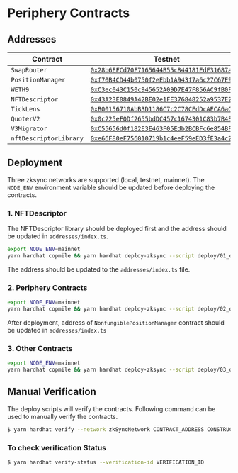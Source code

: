 # Periphery Contracts  

## Addresses

| Contract | Testnet | Mainnet |
| --- | --- | --- |
| `SwapRouter` | [`0x28b6EFCd70F7165644B55c844181EdF31687aA65`](https://goerli.explorer.zksync.io/address/0x28b6EFCd70F7165644B55c844181EdF31687aA65) | [`0x3de80D2d9dCa6F6357C77EF89ee1f7Db3Bba3c3f`](https://explorer.zksync.io/address/0x3de80D2d9dCa6F6357C77EF89ee1f7Db3Bba3c3f) |
| `PositionManager` | [`0xf70B4CD44b0750f2eEbb1A943f7a6c27C67E98C3`](https://goerli.explorer.zksync.io/address/0xf70B4CD44b0750f2eEbb1A943f7a6c27C67E98C3) | [`0x7F4cB0666B700dF62E7fD0aB30e7C354Aa0A1890`](https://explorer.zksync.io/address/0x7F4cB0666B700dF62E7fD0aB30e7C354Aa0A1890) |
| `WETH9` | [`0xC3ec043C150c945652A09D7E47F856AC9fB0F893`](https://goerli.explorer.zksync.io/address/0xC3ec043C150c945652A09D7E47F856AC9fB0F893) | [`0x5aea5775959fbc2557cc8789bc1bf90a239d9a91`](https://explorer.zksync.io/address/0x5aea5775959fbc2557cc8789bc1bf90a239d9a91) | 
| `NFTDescriptor` | [`0x43A23E0849A42BE02e1FE376848252a9537E2953`](https://goerli.explorer.zksync.io/address/0x43A23E0849A42BE02e1FE376848252a9537E2953) | [`0xA1E4b0a4FcF829d725F0267840eeB0ce18749BF5`](https://explorer.zksync.io/address/0xA1E4b0a4FcF829d725F0267840eeB0ce18749BF5) |
| `TickLens` | [`0xB00156710AbB3D1186C7c2C78CEdDcAECA6aC45B`](https://goerli.explorer.zksync.io/address/0xB00156710AbB3D1186C7c2C78CEdDcAECA6aC45B) | [`0xc5A4875617A4935f2f063B050b66925DDd1FB2C0`](https://explorer.zksync.io/address/0xc5A4875617A4935f2f063B050b66925DDd1FB2C0) |
| `QuoterV2` | [`0x0c225eF0Df2655bdDC457c1674301C83b7B4Ed8a`](https://goerli.explorer.zksync.io/address/0x0c225eF0Df2655bdDC457c1674301C83b7B4Ed8a) | [`0x48237655EFC513a79409882643eC987591dd6a81`](https://explorer.zksync.io/address/0x48237655EFC513a79409882643eC987591dd6a81) |
|  `V3Migrator` | [`0xC55656d0f182E3E463F05Edb2BCBFc6e854BF5Cd`](https://goerli.explorer.zksync.io/address/0xC55656d0f182E3E463F05Edb2BCBFc6e854BF5Cd) | [`0xb1ef06BCC2A8F63597d5779c00D72b2ae4bb592C`](https://explorer.zksync.io/address/0xb1ef06BCC2A8F63597d5779c00D72b2ae4bb592C) |
|  `nftDescriptorLibrary` | [`0xe66F80eF756010719b1c4eeF59eED3fE3a4c255A`](https://goerli.explorer.zksync.io/address/0xe66F80eF756010719b1c4eeF59eED3fE3a4c255A) | [`0x69B41D94DA0a3415dAb6b80d3Bb501BE5bafb03A`](https://explorer.zksync.io/address/0x69B41D94DA0a3415dAb6b80d3Bb501BE5bafb03A) |

## Deployment
Three zksync networks are supported (local, testnet, mainnet). The `NODE_ENV` environment variable should be updated before deploying the contracts.
### 1. NFTDescriptor
The NFTDescriptor library should be deployed first and the address should be updated in `addresses/index.ts`.

``` sh
export NODE_ENV=mainnet
yarn hardhat copmile && yarn hardhat deploy-zksync --script deploy/01_deployLibraries.ts
``` 

The address should be updated to the `addresses/index.ts` file.

### 2. Periphery Contracts
``` sh
export NODE_ENV=mainnet
yarn hardhat copmile && yarn hardhat deploy-zksync --script deploy/02_deploy.ts
``` 

After deployment, address of `NonfungiblePositionManager` contract should be updated in `addresses/index.ts` 

### 3. Other Contracts
``` sh
export NODE_ENV=mainnet
yarn hardhat copmile && yarn hardhat deploy-zksync --script deploy/03_deployOthers.ts
``` 

## Manual Verification
The deploy scripts will verify the contracts. Following command can be used to manually verify the contracts.

``` sh
$ yarn hardhat verify --network zkSyncNetwork CONTRACT_ADDRESS CONSTRUCTOR_PARAMS 
```

### To check verification Status
``` sh
$ yarn hardhat verify-status --verification-id VERIFICATION_ID
```
